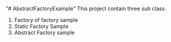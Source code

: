 "# AbstractFactoryExample" 
This project contain three sub class
1. Factory of factory sample
2. Static Factory Sample
3. Abstract Factory sample
